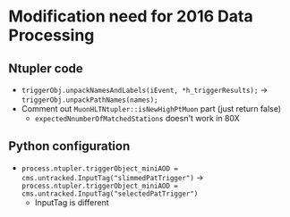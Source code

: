 # Modification need for 2016 Data Processing

## Ntupler code

* ```triggerObj.unpackNamesAndLabels(iEvent, *h_triggerResults);``` -> 
  ```triggerObj.unpackPathNames(names);```
* Comment out ```MuonHLTNtupler::isNewHighPtMuon``` part (just return false)
  * ```expectedNnumberOfMatchedStations``` doesn't work in 80X



## Python configuration

* ```process.ntupler.triggerObject_miniAOD = cms.untracked.InputTag("slimmedPatTrigger")``` ->
  ```process.ntupler.triggerObject_miniAOD = cms.untracked.InputTag("selectedPatTrigger")```
  * InputTag is different

